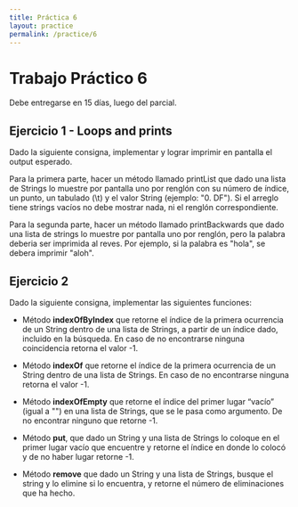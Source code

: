 ```yaml
---
title: Práctica 6
layout: practice
permalink: /practice/6
---
```


# Trabajo Práctico 6

Debe entregarse en 15 días, luego del parcial.

## Ejercicio 1 - Loops and prints

Dado la siguiente consigna, implementar y lograr imprimir en pantalla el output esperado.

Para la primera parte, hacer un método llamado printList que dado una lista de Strings lo muestre por pantalla uno por renglón con su número de índice, un punto, un tabulado (\t) y el valor String (ejemplo: "0. DF"). Si el arreglo tiene strings vacíos no debe mostrar nada, ni el renglón correspondiente.

Para la segunda parte, hacer un método llamado printBackwards que dado una lista de strings lo muestre por pantalla uno por renglón, pero la palabra deberia ser imprimida al reves. Por ejemplo, si la palabra es "hola", se debera imprimir "aloh".

## Ejercicio 2

Dado la siguiente consigna, implementar las siguientes funciones:

* Método **indexOfByIndex** que retorne el índice de la primera ocurrencia de un String dentro de una lista de Strings, a partir 
  de un índice dado, incluido en la búsqueda. En caso de no encontrarse ninguna coincidencia retorna el valor -1.

* Método **indexOf** que retorne el índice de la primera ocurrencia de un String dentro de una lista de Strings. En caso 
  de no encontrarse ninguna retorna el valor -1.

* Método **indexOfEmpty** que retorne el índice del primer lugar “vacío” (igual a "") en una lista de Strings, que se le pasa como 
  argumento. De no encontrar ninguno que retorne -1.

* Método **put**, que dado un String y una lista de Strings lo coloque en el primer lugar vacío que encuentre y retorne 
  el índice en donde lo colocó y de no haber lugar retorne -1.

* Método **remove** que dado un String y una lista de Strings, busque el string y lo elimine si lo encuentra, y 
  retorne el número de eliminaciones que ha hecho.